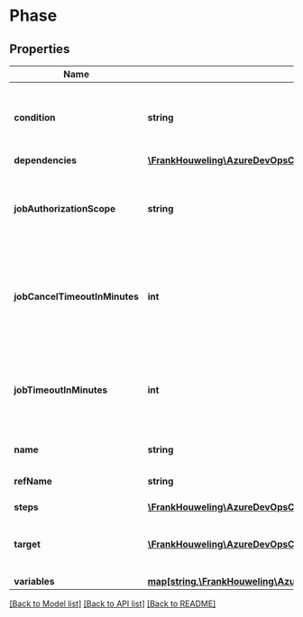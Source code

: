# Phase

## Properties
Name | Type | Description | Notes
------------ | ------------- | ------------- | -------------
**condition** | **string** | The condition that must be true for this phase to execute. | [optional] 
**dependencies** | [**\FrankHouweling\AzureDevOpsClient\Build\Model\Dependency[]**](Dependency.md) |  | [optional] 
**jobAuthorizationScope** | **string** | The job authorization scope for builds queued against this definition. | [optional] 
**jobCancelTimeoutInMinutes** | **int** | The cancellation timeout, in minutes, for builds queued against this definition. | [optional] 
**jobTimeoutInMinutes** | **int** | The job execution timeout, in minutes, for builds queued against this definition. | [optional] 
**name** | **string** | The name of the phase. | [optional] 
**refName** | **string** | The unique ref name of the phase. | [optional] 
**steps** | [**\FrankHouweling\AzureDevOpsClient\Build\Model\BuildDefinitionStep[]**](BuildDefinitionStep.md) |  | [optional] 
**target** | [**\FrankHouweling\AzureDevOpsClient\Build\Model\PhaseTarget**](PhaseTarget.md) | The target (agent, server, etc.) for this phase. | [optional] 
**variables** | [**map[string,\FrankHouweling\AzureDevOpsClient\Build\Model\BuildDefinitionVariable]**](BuildDefinitionVariable.md) |  | [optional] 

[[Back to Model list]](../README.md#documentation-for-models) [[Back to API list]](../README.md#documentation-for-api-endpoints) [[Back to README]](../README.md)


